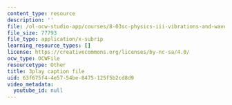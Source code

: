 ```yaml
---
content_type: resource
description: ''
file: /ol-ocw-studio-app/courses/8-03sc-physics-iii-vibrations-and-waves-fall-2016/63f675f44e5754be8475125f5b2cd8d9_TjxR7lAwWhI.vtt
file_size: 77793
file_type: application/x-subrip
learning_resource_types: []
license: https://creativecommons.org/licenses/by-nc-sa/4.0/
ocw_type: OCWFile
resourcetype: Other
title: 3play caption file
uid: 63f675f4-4e57-54be-8475-125f5b2cd8d9
video_metadata:
  youtube_id: null
---
```

